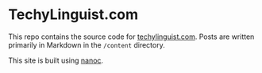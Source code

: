 # TechyLinguist.com #

This repo contains the source code for [techylinguist.com](http://techylinguist.com). Posts are written primarily in Markdown in the `/content` directory.

This site is built using [nanoc](nanoc.stoneship.org).
